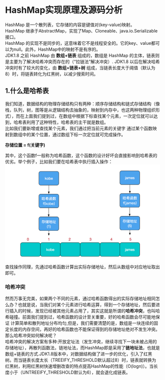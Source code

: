 # HashMap实现原理及源码分析
  HashMap 是一个散列表，它存储的内容是键值对(key-value)映射。</br>
  HashMap 继承于AbstractMap，实现了Map、Cloneable、java.io.Serializable接口。</br>
  HashMap 的实现不是同步的，这意味着它不是线程安全的。它的key、value都可以为null。此外，HashMap中的映射不是有序的。</br>
  JDK1.8 之前 HashMap 由 **数组+链表** 组成的，数组是 HashMap 的主体，链表则是主要为了解决哈希冲突而存在的（“拉链法”解决冲突）.
  JDK1.8 以后在解决哈希冲突时有了较大的变化，由 **数组+链表+树** 组成，当链表长度大于阈值（默认为 8）时，将链表转化为红黑树，以减少搜索时间。  
  
## 1.什么是哈希表
我们知道，数据结构的物理存储结构只有两种：顺序存储结构和链式存储结构（像栈，队列，树，图等是从逻辑结构去抽象的，映射到内存中，也这两种物理组织形式），而在上面我们提到过，在数组中根据下标查找某个元素，一次定位就可以达到，哈希表利用了这种特性，哈希表的主干就是数组。  
比如我们要新增或查找某个元素，我们通过把当前元素的关键字 通过某个函数映射到数组中的某个位置，通过数组下标一次定位就可完成操作。  

**存储位置 = f(关键字)**  

  其中，这个函数f一般称为哈希函数，这个函数的设计好坏会直接影响到哈希表的优劣。举个例子，比如我们要在哈希表中执行插入操作：  
![](https://github.com/yyh1995/javase/blob/master/pic/1.png)
查找操作同理，先通过哈希函数计算出实际存储地址，然后从数组中对应地址取出即可。

### 哈希冲突 
  然而万事无完美，如果两个不同的元素，通过哈希函数得出的实际存储地址相同怎么办？也就是说，当我们对某个元素进行哈希运算，得到一个存储地址，然后要进行插入的时候，发现已经被其他元素占用了，其实这就是所谓的**哈希冲突**，也叫哈希碰撞。前面我们提到过，哈希函数的设计至关重要，好的哈希函数会尽可能地保证 计算简单和散列地址分布均匀,但是，我们需要清楚的是，数组是一块连续的固定长度的内存空间，再好的哈希函数也不能保证得到的存储地址绝对不发生冲突。那么哈希冲突如何解决呢？  
  哈希冲突的解决方案有多种:开放定址法（发生冲突，继续寻找下一块未被占用的存储地址），再散列函数法，链地址法，而HashMap即是采用了**链地址法**，也就是数组+链表的方式.JDK1.8版本中，对数据结构做了进一步的优化，引入了红黑树。而当链表长度太长（TREEIFY_THRESHOLD默认超过8）时，链表就转换为红黑树，利用红黑树快速增删改查的特点提高HashMap的性能（O(logn)）。当长度小于（UNTREEIFY_THRESHOLD默认为6），就会退化成链表。

